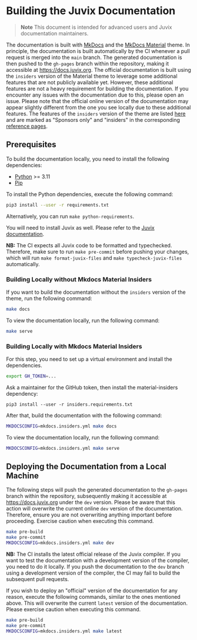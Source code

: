 # Building the Juvix Documentation

> **Note** 
> This document is intended for advanced users and Juvix documentation
> maintainers.



The documentation is built with [MkDocs](https://www.mkdocs.org) and the [MkDocs
Material](https://squidfunk.github.io/mkdocs-material) theme. In principle, the
documentation is built automatically by the CI whenever a pull request is merged
into the `main` branch. The generated documentation is then pushed to the
`gh-pages` branch within the repository, making it accessible at
https://docs.juvix.org. The official documentation is built using the `insiders`
version of the Material theme to leverage some additional features that are not
publicly available yet. However, these additional features are not a heavy
requirement for building the documentation. If you encounter any issues with the
documentation due to this, please open an issue. Please note that the official
online version of the documentation may appear slightly different from the one
you see locally due to these additional features. The features of the `insiders`
version of the theme are listed
[here](https://squidfunk.github.io/mkdocs-material/insiders/) and are marked as
"Sponsors only" and "insiders" in the corresponding [reference
pages](https://squidfunk.github.io/mkdocs-material/reference/).

## Prerequisites

To build the documentation locally, you need to install the following
dependencies:

- [Python](https://www.python.org) >= 3.11
- [Pip](https://pypi.org/project/pip)

To install the Python dependencies, execute the following command:

```bash
pip3 install --user -r requirements.txt
```

Alternatively, you can run `make python-requirements`.

You will need to install Juvix as well. Please refer to the [Juvix
documentation](https://docs.juvix.org).

**NB:** The CI expects all Juvix code to be formatted and typechecked.
Therefore, make sure to run `make pre-commit` before pushing your changes, which
will run `make format-juvix-files` and `make typecheck-juvix-files`
automatically.

### Building Locally without Mkdocs Material Insiders

If you want to build the documentation without the `insiders` version of the
theme, run the following command:

```bash
make docs
```

To view the documentation locally, run the following command:

```bash
make serve
```

### Building Locally with Mkdocs Material Insiders

For this step, you need to set up a virtual environment and install the
dependencies.

```bash
export GH_TOKEN=...
```

Ask a maintainer for the GitHub token, then install the material-insiders
dependency:

```shell
pip3 install --user -r insiders.requirements.txt
```

After that, build the documentation with the following command:

```bash
MKDOCSCONFIG=mkdocs.insiders.yml make docs
```

To view the documentation locally, run the following command:

```bash
MKDOCSCONFIG=mkdocs.insiders.yml make serve
```

## Deploying the Documentation from a Local Machine

The following steps will push the generated documentation to the `gh-pages`
branch within the repository, subsequently making it accessible at
https://docs.juvix.org under the `dev` version. Please be aware that this action
will overwrite the current online `dev` version of the documentation. Therefore,
ensure you are not overwriting anything important before proceeding. Exercise
caution when executing this command.

```bash
make pre-build
make pre-commit
MKDOCSCONFIG=mkdocs.insiders.yml make dev
```

**NB:** The CI installs the latest official release of the Juvix compiler. If
you want to test the documentation with a development version of the compiler,
you need to do it locally. If you push the documentation to the `dev` branch
using a development version of the compiler, the CI may fail to build the
subsequent pull requests.

If you wish to deploy an "official" version of the documentation for any reason,
execute the following commands, similar to the ones mentioned above. This will
overwrite the current `latest` version of the documentation. Please exercise
caution when executing this command.

```bash
make pre-build
make pre-commit
MKDOCSCONFIG=mkdocs.insiders.yml make latest
```

